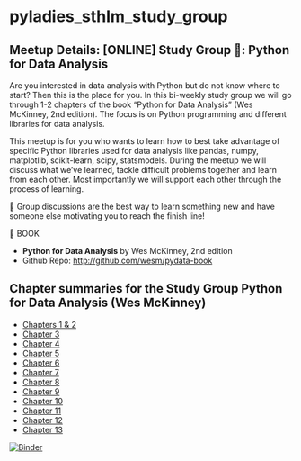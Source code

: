 # pyladies_sthlm_study_group
## Meetup Details: [ONLINE] Study Group 📖: Python for Data Analysis

Are you interested in data analysis with Python but do not know where to start? Then this is the place for you. In this bi-weekly study group we will go through 1-2 chapters of the book “Python for Data Analysis” (Wes McKinney, 2nd edition). The focus is on Python programming and different libraries for data analysis.

This meetup is for you who wants to learn how to best take advantage of specific Python libraries used for data analysis like pandas, numpy, matplotlib, scikit-learn, scipy, statsmodels. During the meetup we will discuss what we’ve learned, tackle difficult problems together and learn from each other. Most importantly we will support each other through the process of learning.

💭 Group discussions are the best way to learn something new and have someone else motivating you to reach the finish line!

📖 BOOK
- **Python for Data Analysis** by Wes McKinney, 2nd edition
- Github Repo: http://github.com/wesm/pydata-book

## Chapter summaries for the Study Group Python for Data Analysis (Wes McKinney)

- [Chapters 1 & 2](https://github.com/alm-neagu/pyladies_sthlm_study_group/blob/main/Chapters%201%20%26%202.ipynb)
- [Chapter 3](https://github.com/alm-neagu/pyladies_sthlm_study_group/blob/main/Chapter%203.ipynb)
- [Chapter 4](https://github.com/alm-neagu/pyladies_sthlm_study_group/blob/main/Chapter%204.ipynb)
- [Chapter 5](https://github.com/alm-neagu/pyladies_sthlm_study_group/blob/main/Chapter%205.ipynb)
- [Chapter 6](https://github.com/alm-neagu/pyladies_sthlm_study_group/blob/main/Chapter%206.ipynb)
- [Chapter 7](https://github.com/alm-neagu/pyladies_sthlm_study_group/blob/main/Chapter%207.ipynb)
- [Chapter 8](https://github.com/alm-neagu/pyladies_sthlm_study_group/blob/main/Chapter%208.ipynb)
- [Chapter 9](https://github.com/alm-neagu/pyladies_sthlm_study_group/blob/main/Chapter%209.ipynb)
- [Chapter 10](https://github.com/alm-neagu/pyladies_sthlm_study_group/blob/main/Chapter%2010.ipynb)
- [Chapter 11](https://github.com/alm-neagu/pyladies_sthlm_study_group/blob/main/Chapter%2011.ipynb)
- [Chapter 12](https://github.com/alm-neagu/pyladies_sthlm_study_group/blob/main/Chapter%2012.ipynb)
- [Chapter 13](https://github.com/alm-neagu/pyladies_sthlm_study_group/blob/main/Chapter%2013.ipynb)

[![Binder](https://mybinder.org/badge_logo.svg)](https://mybinder.org/v2/gh/alm-neagu/pyladies_sthlm_study_group/HEAD)



